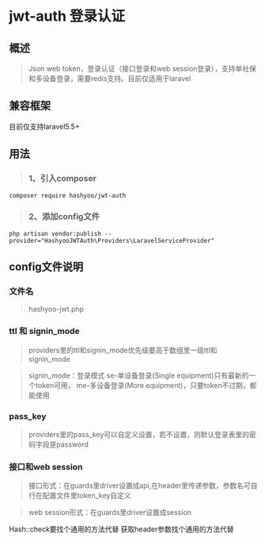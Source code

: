 # jwt-auth 登录认证
## 概述
>Json web token，登录认证（接口登录和web session登录），支持单社保和多设备登录，需要redis支持。目前仅适用于laravel

## 兼容框架
目前仅支持laravel5.5+

## 用法

> ### 1、引入composer

```
composer require hashyoo/jwt-auth
```

> ### 2、添加config文件

```
php artisan vendor:publish --provider="HashyooJWTAuth\Providers\LaravelServiceProvider"
```

## config文件说明

### 文件名
> hashyoo-jwt.php

### ttl 和 signin_mode
> providers里的ttl和signin_mode优先级要高于数组里一级ttl和signin_mode

> signin_mode：登录模式 se-单设备登录(Single equipment)只有最新的一个token可用， me-多设备登录(More equipment)，只要token不过期，都能使用

### pass_key
> providers里的pass_key可以自定义设置，若不设置，则默认登录表里的密码字段是password

### 接口和web session
> 接口形式：在guards里driver设置成api,在header里传递参数，参数名可自行在配置文件里token_key自定义

> web session形式：在guards里driver设置成session



Hash::check要找个通用的方法代替
获取header参数找个通用的方法代替